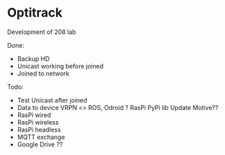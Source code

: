 # Optitrack
Development of 208 lab

Done:
- Backup HD
- Unicast working before joined
- Joined to network

Todo:
- Test Unicast after joined
- Data to device
    VRPN <> ROS, Odroid ?
    RasPi PyPi lib
        Update Motive??
- RasPi wired
- RasPi wireless
- RasPi headless
- MQTT exchange
- Google Drive ??

      
